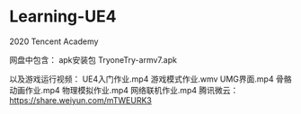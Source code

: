 # Learning-UE4
2020 Tencent Academy


网盘中包含：
  apk安装包 TryoneTry-armv7.apk 


以及游戏运行视频：
  UE4入门作业.mp4
  游戏模式作业.wmv
  UMG界面.mp4
  骨骼动画作业.mp4
  物理模拟作业.mp4
  网络联机作业.mp4
腾讯微云：https://share.weiyun.com/mTWEURK3
